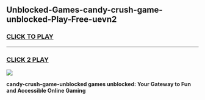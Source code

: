 
## Unblocked-Games-candy-crush-game-unblocked-Play-Free-uevn2
<h3>
<a href="https://premium76.site?title=candy-crush-game-unblocked&ref=09A">CLICK TO PLAY</a></h3>
<hr>

<h3>
<a href="https://premium76.site?title=candy-crush-game-unblocked&ref=09A">CLICK 2 PLAY</a>
  
</h3>

<a href="https://premium76.site?title=candy-crush-game-unblocked&ref=09A"><img src="https://clearcache.store/games.png"></a>


**candy-crush-game-unblocked games unblocked: Your Gateway to Fun and Accessible Online Gaming**
